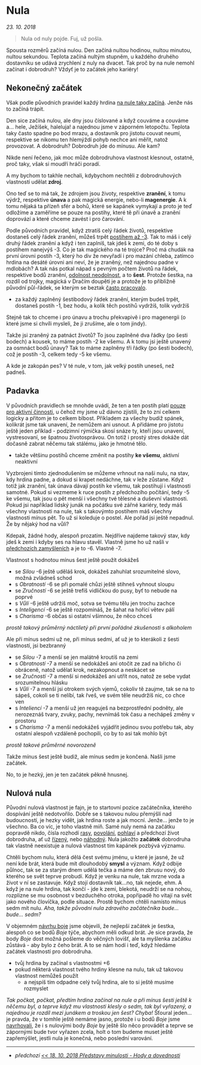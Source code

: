 # Nula

*23. 10. 2018*

> Nula od nuly pojde. Fuj, už pošla.

Spousta rozměrů začíná nulou. Den začíná nultou hodinou, nultou minutou, nultou sekundou. Teplota začíná nultým stupněm, u každého druhého dostavníku se udává zrychlení z nuly na dvacet. Tak proč by na nule nemohl začínat i dobrodruh? Vždyť je to začátek jeho kariéry!

## Nekonečný začátek

Však podle původních pravidel každý hrdina [na nule taky začíná](https://pph.drdplus.info/?version=1.0&trial=1#tabulka_ras). Jenže nás to začíná trápit.

Den sice začíná nulou, ale dny jsou číslované a když couváme a couváme a... hele, Ježíšek, haleluja! a najednou jsme v záporném letopočtu. Teplota taky často spadne po bod mrazu, a dostavník pro jistotu couvat neumí, respektive se nikomu ten hlemýždí pohyb nechce ani měřit, natož provozovat. A dobrodruh? Dobrodruh jde do mínusu. Ale kam?

Nikde není řečeno, jak moc může dobrodruhova vlastnost klesnout, ostatně, proč taky, však si moudří hráči poradí.

A my bychom to takhle nechali, kdybychom nechtěli z dobrodruhových vlastností udělat **zdroj**.

Ono teď se to má tak, že zdrojem jsou životy, respektive **zranění**, k tomu výdrž, respektive **únava** a pak magická energie, nebo-li **magenergie**. A k tomu nějaká ta přízeň sfér a bohů, které se kapánek vymykají a proto je teď odložíme a zaměříme se pouze na postihy, které tě při únavě a zranění doprovází a které chceme zavést i pro čarování.

Podle původních pravidel, když ztratíš celý řádek životů, respektive dostaneš celý řádek zranění, můžeš trpět [postihem až -3](https://pph.drdplus.info/?version=1.0&trial=1#postih_za_zraneni). Tak to máš i celý druhý řádek zranění a když i ten zaplníš, tak jdeš k zemi, do té doby s postihem nanejvýš -3. Co je tak magického na té trojce? Proč má chudák na první úrovni postih -3, který ho div že nevyřadí i pro mazání chleba, zatímco hrdina na desáté úrovni ani neví, že je zraněný, než najednou padne v mdlobách?
A tak nás potkal nápad s pevným počtem životů na řádek, respektive bodů zranění, [odolnost neodolnost](https://pph.drdplus.info/?version=1.0&trial=1#radky_mrizky), a to **šest**. Protože šestka, na rozdíl od trojky, magická v Dračím doupěti je a protože je to přibližně původní půl-řádek, se kterým se beztak [často pracovalo](https://pph.drdplus.info/?version=1.0&trial=1#stredne_tezke_zraneni_do_ruky_alespon_12_radku_mene_nez_1_radek).

- za každý zaplněný šestibodový řádek zranění, kterým budeš trpět, dostaneš postih -1, bez hodu, a kolik těch postihů vydržíš, tolik vydržíš

Stejně tak to chceme i pro únavu a trochu překvapivě i pro magenergii (o které jsme si chvíli mysleli, že ji zrušíme, ale o tom jindy).

Takže jsi zraněný za patnáct životů? To jsou zaplněné dva řádky (po šesti bodech) a kousek, to máme postih -2 ke všemu. A k tomu jsi ještě unavený za osmnáct bodů únavy? Tak to máme zaplněny tři řádky (po šesti bodech), což je postih -3, celkem tedy -5 ke všemu.

A kde je zakopán pes? V té nule, v tom, jak velký postih uneseš, než padneš.

## Padavka

V původních pravidlech se mnohde uvádí, že ten a ten postih platí [pouze pro aktivní činnosti](https://pph.drdplus.info/?version=1.0&trial=1#postih_za_unavu), u čehož my jsme už dávno zjistili, že to zní celkem logicky a přitom je to celkem blbost. Příkladem za všechy budiž spánek, kolikrát jsme tak unavení, že nemůžem ani usnout. A přidáme pro jistotu ještě jeden příklad - podzimní rýmička skosí snáze ty, kteří jsou unavení, vystresovaní, se špatnou životosprávou. On totiž i prostý stres dokáže dát dočasně zabrat něčemu tak stálému, jako je hmotné tělo.

- takže většinu postihů chceme změnit na postihy **ke všemu**, aktivní neaktivní

Vyzbrojeni tímto zjednodušením se můžeme vrhnout na naši nulu, na stav, kdy hrdina padne, a dokud si krapet nedáchne, tak v leže zůstane.
Když totiž jak zranění, tak únava dávají postih ke všemu, tak postihují i vlastnosti samotné. Pokud si vezmeme k ruce postih z předchozího počítání, tedy -5 ke všemu, tak jsou o pět menší i všechny tvé tělesné a duševní vlastnosti. Pokud jsi například lidský junák na počátku své zářné kariéry, tedy máš všechny vlastnosti na nule, tak s takovýmto postihem máš všechny vlastnosti mínus pět. To už si koleduje o postel. Ale pořád jsi ještě nepadnul. Že by nějaký hod na vůli?

Kdepak, žádné hody, alespoň prozatím. Nejdříve najdeme takový stav, kdy jdeš k zemi i kdyby ses na hlavu stavěl. Vlastně jsme ho už našli v [předchozích zamyšleních](2018-08-10-boj.md) a je to -6. Vlastně -7.

Vlastnost s hodnotou mínus šest ještě použít dokážeš

- se *Silou* -6 ještě uděláš krok, dokážeš zahuhlat srozumitelné slovo, možná zvládneš schod
- s *Obratností* -6 se při pomalé chůzi ještě stihneš vyhnout sloupu
- se *Zručností* -6 se ještě trefíš vidličkou do pusy, byť to nebude na poprvé 
- s *Vůlí* -6 ještě udržíš moč, sotva se tvému tělu jen trochu zachce 
- s *Inteligencí* -6 se ještě rozpomínáš, že šahat na hořící větev pálí 
- s *Charisma* -6 občas si ostatní všimnou, že něco chceš

*prostě takový průměrný náctiletý při první pořádné zkušenosti s alkoholem*

Ale při mínus sedmi už ne, při mínus sedmi, ať už je to kterákoli z šesti vlastností, jsi bezbranný

- se *Silou* -7 a menší se jen malátně kroutíš na zemi
- s *Obratností* -7 a menší se nedokážeš ani otočit ze zad na břicho či obráceně, natož udělat krok, nezakopnout a neskácet se
- se *Zručností* -7 a menší si nedokážeš ani utřít nos, natož ze sebe vydat srozumitelnou hlásku 
- s *Vůlí* -7 a menší jsi otrokem svých vjemů, cokoliv tě zaujme, tak se na to sápeš, cokoli se ti nelíbí, tak řveš, ve svém těle neudržíš nic, co chce ven
- s *Inteliencí* -7 a menší už jen reaguješ na bezprostřední podněty, ale nerozeznáš tvary, zvuky, pachy, nevnímáš tok času a nechápeš změny v prostoru
- s *Charisma* -7 a menší nedokážeš vyjádřit jedinou svou potřebu tak, aby ostatní alespoň vzdáleně pochopili, co by to asi tak mohlo být

*prostě takové průměrné novorozeně*

Takže mínus šest ještě budiž, ale mínus sedm je končená. Našli jsme začátek.

No, to je hezký, jen je ten začátek pěkně hnusnej.

## Nulová nula

Původní nulová vlastnost je fajn, je to startovní pozice začátečníka, kterého dospívání ještě nedotvořilo. Dobře se s takovou nulou přemýšlí nad budoucností, je hezky vidět, jak hrdina roste a jak mocní. Jenže... jenže to je všechno. Ba co víc, je toho vlastně míň. Samé nuly nemá na začátku popravdě nikdo, čísla rozhodí [rasy](http://pph.drdplus.loc:88/#tabulka_ras), [povolání](http://pph.drdplus.loc:88/#tabulka_povolani), [pohlaví](http://pph.drdplus.loc:88/#tabulka_pohlavi) a předchozí život dobrodruha, ať už [řízený](http://pph.drdplus.loc:88/#tabulka_rozhodnuti_hrace), nebo [náhodný](http://pph.drdplus.loc:88/#tabulka_vlivu_nahody). Nula jakožto **začátek** dobrodruha tak vlastně neexistuje a nulová vlastnost tím kapánek pozbývá významu.

Chtěli bychom nulu, která dělá čest svému jménu, u které je jasné, že už není kde brát, která bude mít dlouhodobý **smysl** a význam. Když odbije půlnoc, tak se za starým dnem udělá tečka a máme den zbrusu nový, do kterého se svět teprve probudí. Když je venku na nule, tak mrzne voda a život v ní se zastavuje. Když stojí dostavník tak...no, tak nejede, ehm. A když je na nule hrdina, tak končí - jde k zemi, blekotá, neudrží se na nohou, rozplizne se mu osobnost v bezduchého otroka, popřípadě ho vítají na svět jako nového človíčka, podle situace.
Prostě bychom chtěli namísto mínus sedm mít nulu. *Aha, takže původní nula zdravého začátečníka bude... bude... sedm?*

V objemném [návrhu boje](2018-08-10-boj.md) jsme objevili, že nejlepší začátek je šestka, alespoň co se bodů *Boje* týče, abychom měli odkud brát. Je sice pravda, že body *Boje* dost možná pošleme do věčných lovišť, ale ta myšlenka začátku zůstává - aby bylo z čeho brát. A to se nám hodí i teď, když hledáme začátek vlastností pro dobrodruha.

- tvůj hrdina by začínal s vlastnostmi +6
- pokud některá vlastnost tvého hrdiny klesne na nulu, tak už takovou vlastnost nemůžeš použít
    - a nejspíš tím odpadne celý tvůj hrdina, ale to si ještě musíme rozmyslet
    
*Tak počkat, počkat, předtím hrdina začínal na nule a při mínus šesti ještě k něčemu byl, a teprve když mu vlastnosti klesly o sedm, tak byl vyřazený, a najednou je rozdíl mezi junákem a troskou jen šest? Chyba!*
Šťoural jeden... je pravda, že v tomhle ještě nemáme jasno, protože i u bodů *Boje* jsme [navrhovali](2018-08-10-boj.md), že i s nulovými body *Boje* by ještě šlo něco provádět a teprve se zápornými bude tvor vyřazen zcela, holt o tom budeme muset ještě zapřemýšlet, jestli nula je konečná, nebo poslední varování.

---

- *předchozí [<< 18. 10. 2018 Představy minulosti - *Hody a dovednosti*](2018-10-18-predstavy_minulosti_hody_a_dovednosti.md)*
